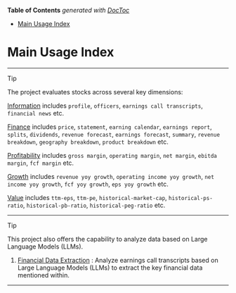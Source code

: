 <!-- START doctoc generated TOC please keep comment here to allow auto update -->
<!-- DON'T EDIT THIS SECTION, INSTEAD RE-RUN doctoc TO UPDATE -->
**Table of Contents**  *generated with [DocToc](https://github.com/thlorenz/doctoc)*

- [Main Usage Index](#main-usage-index)

<!-- END doctoc generated TOC please keep comment here to allow auto update -->

# Main Usage Index


---

> [!TIP]
> The project evaluates stocks across several key dimensions:
> 
> [Information](Info_Examples) includes `profile`, `officers`, `earnings call transcripts`, `financial news` etc.
> 
> [Finance](Finance_Examples) includes `price`, `statement`, `earning calendar`, `earnings report`, `splits`, `dividends`, `revenue forecast`, `earnings forecast`, `summary`, `revenue breakdown`, `geography breakdown`, `product breakdown` etc.
> 
> [Profitability](Profitability_Examples) includes `gross margin`, `operating margin`, `net margin`, `ebitda margin`, `fcf margin` etc.
> 
> [Growth](Growth_Examples) includes `revenue yoy growth`, `operating income yoy growth`, `net income yoy growth`, `fcf yoy growth`, `eps yoy growth` etc.
> 
> [Value](Value_Examples) includes `ttm-eps`, `ttm-pe`, `historical-market-cap`, `historical-ps-ratio`, `historical-pb-ratio`, `historical-peg-ratio` etc.

---

> [!TIP]
> This project also offers the capability to analyze data based on Large Language Models (LLMs).
> 1. [Financial Data Extraction](Transcripts_LLM_Examples) : Analyze earnings call transcripts based on Large Language Models (LLMs) to extract the key financial data mentioned within.


---